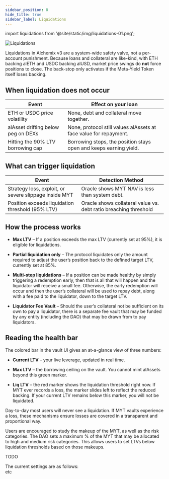 ```yaml
---
sidebar_position: 8
hide_title: true
sidebar_label: Liquidations
---
```


import liquidations from '@site/static/img/liquidations-01.png';

<!-- TODO -->

<img src={liquidations} alt="Liquidations" class="banner-spacing" />

Liquidations in Alchemix v3 are a system-wide safety valve, not a per-account punishment. Because loans and collateral are like-kind, with ETH backing alETH and USDC backing alUSD, market price swings do **not** force positions to close. The back-stop only activates if the Meta-Yield Token itself loses backing.

## When liquidation does not occur

| Event                              | Effect on your loan                                               |
| ---------------------------------- | ----------------------------------------------------------------- |
| ETH or USDC price volatility       | None, debt and collateral move together.                          |
| alAsset drifting below peg on DEXs | None, protocol still values alAssets at face value for repayment. |
| Hitting the 90% LTV borrowing cap  | Borrowing stops, the position stays open and keeps earning yield. |

## What can trigger liquidation

| Event                                                 | Detection Method                                                 |
| ----------------------------------------------------- | ---------------------------------------------------------------- |
| Strategy loss, exploit, or severe slippage inside MYT | Oracle shows MYT NAV is less than system debt.                   |
| Position exceeds liquidation threshold (95% LTV)      | Oracle shows collateral value vs. debt ratio breaching threshold |

## How the process works

- **Max LTV** – If a position exceeds the max LTV (currently set at 95%), it is eligible for liquidations.

- **Partial liquidation only** – The protocol liquidates only the amount required to adjust the user’s position back to the defined target LTV, currently set at 85%.

- **Multi-step liquidations** – If a position can be made healthy by simply triggering a redemption early, then that is all that will happen and the liquidator will receive a small fee. Otherwise, the early redemption will occur and then the user’s collateral will be used to repay debt, along with a fee paid to the liquidator, down to the target LTV.

- **Liquidator Fee Vault** – Should the user’s collateral not be sufficient on its own to pay a liquidator, there is a separate fee vault that may be funded by any entity (including the DAO) that may be drawn from to pay liquidators.

## Reading the health bar

The colored bar in the vault UI gives an at-a-glance view of three numbers:

- **Current LTV** – your live leverage, updated in real time.

- **Max LTV** – the borrowing ceiling on the vault. You cannot mint alAssets beyond this green marker.

- **Liq LTV** – the red marker shows the liquidation threshold right now. If MYT ever records a loss, the marker slides left to reflect the reduced backing. If your current LTV remains below this marker, you will not be liquidated.

Day-to-day most users will never see a liquidation. If MYT vaults experience a loss, these mechanisms ensure losses are covered in a transparent and proportional way.

Users are encouraged to study the makeup of the MYT, as well as the risk categories. The DAO sets a maximum % of the MYT that may be allocated to high and medium risk categories. This allows users to set LTVs below liquidation thresholds based on those makeups.

TODO

The current settings are as follows:  
etc
